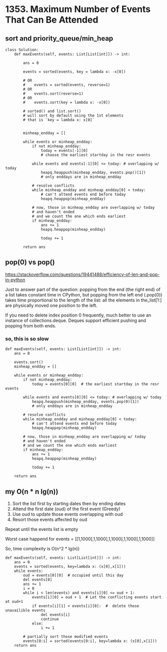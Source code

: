 # 1353. Maximum Number of Events That Can Be Attended
## sort and priority_queue/min_heap
```python=
class Solution:
    def maxEvents(self, events: List[List[int]]) -> int:
        
        ans = 0
        
        events = sorted(events, key = lambda x: -x[0])
                
        # OR
        #    events = sorted(events, reverse=1) 
        # OR
        #    events.sort(reverse=1)
        # OR
        #    events.sort(key = lambda x: -x[0])
        
        # sorted() and list.sort()
        # will sort by default using the 1st elements
        # that is `key = lambda x: x[0]`
        
                
        minheap_endday = []
        
        while events or minheap_endday:
            if not minheap_endday:
                today = events[-1][0]  
                # choose the earliest startday in the resr events
                 
            while events and events[-1][0] <= today: # overlapping w/ today
                heapq.heappush(minheap_endday, events.pop()[1])
                # only enddays are in minheap_endday
                
            # resolve conflicts
            while minheap_endday and minheap_endday[0] < today:
                # can't attend events end before today
                heapq.heappop(minheap_endday)
            
            # now, those in minheap_endday are overlapping w/ today
            # and haven't ended
            # and we count the one which ends earliest
            if minheap_endday:
                ans += 1
                heapq.heappop(minheap_endday)
                
                today += 1

        return ans
```
## 

## pop(0) vs pop()
https://stackoverflow.com/questions/19441488/efficiency-of-len-and-pop-in-python

Just to answer part of the question: popping from the end (the right end) of a list takes constant time in CPython, but popping from the left end (.pop(0)) takes time proportional to the length of the list: all the elements in the_list[1:] are physically moved one position to the left.

If you need to delete index position 0 frequently, much better to use an instance of collections.deque. Deques support efficient pushing and popping from both ends.

### so, this is so slow
```python=
def maxEvents(self, events: List[List[int]]) -> int:
    ans = 0

    events.sort()
    minheap_endday = []

    while events or minheap_endday:
        if not minheap_endday:
            today = events[0][0]  # the earliest startday in the resr events

        while events and events[0][0] <= today: # overlapping w/ today
            heapq.heappush(minheap_endday, events.pop(0)[1])
            # only enddays are in minheap_endday

        # resolve conflicts
        while minheap_endday and minheap_endday[0] < today:
            # can't attend events end before today
            heapq.heappop(minheap_endday)

        # now, those in minheap_endday are overlapping w/ today
        # and haven't ended
        # and we count the one which ends earliest
        if minheap_endday:
            ans += 1
            heapq.heappop(minheap_endday)

            today += 1

    return ans
```

## my O(n * n lg(n))

1. Sort the list first by starting dates then by ending dates
2. Attend the first date (oud) of the first event (Greedy)
3. Use oud to update those events overlapping with oud
4. Resort those events affected by oud

Repeat until the events list is empty

Worst case happend for events = [[1,1000],1,1000],1,1000],1,1000],1,1000]]

So, time complexity is O(n^2 * lg(n))
```python=
def maxEvents(self, events: List[List[int]]) -> int:
	ans = 0
	events = sorted(events, key=lambda x: (x[0],x[1]))
	while events:
		oud = events[0][0]  # occupied until this day
		del events[0]
		ans += 1
		i = 0
		while i < len(events) and events[i][0] <= oud + 1:
			events[i][0] = oud + 1  # Let the conflicting events start at oud+1
			if events[i][1] < events[i][0]:  #  delete those unavailible events 
				del events[i]
				continue
			else:
				i += 1
		
		# partially sort those modified events 
		events[0:i] = sorted(events[0:i], key=lambda x: (x[0],x[1]))
	return ans
```
